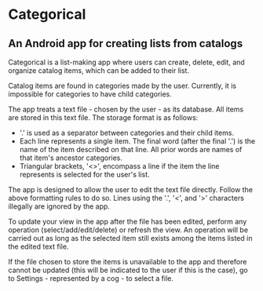 # Categorical
## An Android app for creating lists from catalogs

Categorical is a list-making app where users can create, delete, edit, and organize catalog items, 
which can be added to their list.

Catalog items are found in categories made by the user. Currently, it is impossible for categories 
to have child categories.

The app treats a text file - chosen by the user - as its database. All items are stored in this 
text file. The storage format is as follows:
- '.' is used as a separator between categories and their child items.
- Each line represents a single item. The final word (after the final '.') is the name of the item 
described on that line. All prior words are names of that item's ancestor categories.
- Triangular brackets, '<>', encompass a line if the item the line represents is selected for the 
user's list. 

The app is designed to allow the user to edit the text file directly. Follow the above formatting 
rules to do so. Lines using the '.', '<', and '>' characters illegally are ignored by the app.

To update your view in the app after the file has been edited, perform any operation 
(select/add/edit/delete) or refresh the view. An operation will be carried out as long as the 
selected item still exists among the items listed in the edited text file.

If the file chosen to store the items is unavailable to the app and therefore cannot be updated 
(this will be indicated to the user if this is the case), go to Settings - represented by a cog - 
to select a file.
